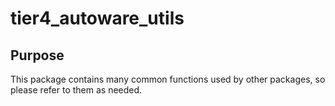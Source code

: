 # tier4_autoware_utils

## Purpose

This package contains many common functions used by other packages, so please refer to them as needed.
